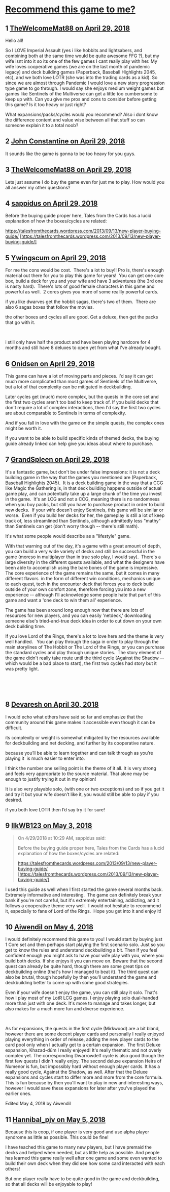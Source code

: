 # [Recommend this game to me?](https://community.fantasyflightgames.com/topic/274549-recommend-this-game-to-me/)

## 1 [TheWelcomeMat88 on April 29, 2018](https://community.fantasyflightgames.com/topic/274549-recommend-this-game-to-me/?do=findComment&comment=3301766)

Hello all! 

So I LOVE Imperial Assault (yes i like hobbits and lightsabers, and combining both at the same time would be quite awesome FFG ?), but my wife isnt into it so its one of the few games I cant really play with her. My wife loves cooperative games (we are on the last month of pandemic legacy) and deck building games (Paperback, Baseball Highlights 2045, etc), and we both love LOTR (she was into the trading cards as a kid). So since we are almost through Pandemic I would love a new story progression type game to go through. I would say she enjoys medium weight games but games like Sentinels of the Multiverse can get a little too cumbersome to keep up with. Can you give me pros and cons to consider before getting this game? Is it too heavy or just right? 

What expansions/packs/cycles would you recommend? Also i dont know the difference content and value wise between all that stuff so can someone explain it to a total noob?

## 2 [John Constantine on April 29, 2018](https://community.fantasyflightgames.com/topic/274549-recommend-this-game-to-me/?do=findComment&comment=3301774)

It sounds like the game is gonna to be too heavy for you guys.

## 3 [TheWelcomeMat88 on April 29, 2018](https://community.fantasyflightgames.com/topic/274549-recommend-this-game-to-me/?do=findComment&comment=3301823)

Lets just assume I do buy the game even for just me to play. How would you all answer my other questions?

## 4 [sappidus on April 29, 2018](https://community.fantasyflightgames.com/topic/274549-recommend-this-game-to-me/?do=findComment&comment=3301857)

Before the buying guide proper here, Tales from the Cards has a lucid explanation of how the boxes/cycles are related:

https://talesfromthecards.wordpress.com/2013/09/13/new-player-buying-guide/ [https://talesfromthecards.wordpress.com/2013/09/13/new-player-buying-guide/]

## 5 [Ywingscum on April 29, 2018](https://community.fantasyflightgames.com/topic/274549-recommend-this-game-to-me/?do=findComment&comment=3301961)

For me the cons would be cost.  There's a lot to buy!! Pro is, there's enough material out there for you to play this game for years!  You can get one core box, build a deck for you and your wife and have 3 adventures (the 3rd one is nasty hard).  There's lots of good female characters in this game and powerful as well.  2 cores gives you more of some reallly powerful cards.

if you like dwarves get the hobbit sagas, there's two of them.  There are also 6 sagas boxes that follow the movies.

the other boxes and cycles all are good. Get a deluxe, then get the packs that go with it.

 

i still only have half the product and have been playing hardcore for 4 months and still have 8 deluxes to open yet from what I've already bought.

## 6 [Onidsen on April 29, 2018](https://community.fantasyflightgames.com/topic/274549-recommend-this-game-to-me/?do=findComment&comment=3301987)

This game can have a lot of moving parts and pieces. I'd say it can get much more complicated than most games of Sentinels of the Multiverse, but a lot of that complexity can be mitigated in deckbuilding.

Later cycles get (much) more complex, but the quests in the core set and the first two cycles aren't too bad to keep track of. If you build decks that don't require a lot of complex interactions, then I'd say the first two cycles are about comparable to Sentinels in terms of complexity.

And if you fall in love with the game on the simple quests, the complex ones might be worth it.

If you want to be able to build specific kinds of themed decks, the buying guide already linked can help give you ideas about where to purchase.

## 7 [GrandSpleen on April 29, 2018](https://community.fantasyflightgames.com/topic/274549-recommend-this-game-to-me/?do=findComment&comment=3302056)

It's a fantastic game, but don't be under false impressions: it is not a deck building game in the way that the games you mentioned are (Paperback, Baseball Highlights 2045).  It is a deck building game in the way that a CCG like Magic the Gathering is, in that deck building happens outside of actual game play, and can potentially take up a large chunk of the time you invest in the game.  It's an LCG and not a CCG, meaning there is no randomness when you buy packs, but still you have to purchase product in order to build new decks.  If your wife doesn't enjoy Sentinels, this game will be similar or worse.  Even if you build her decks for her, the gameplay is still a lot of keep track of, less streamlined than Sentinels, although admittedly less "mathy" than Sentinels can get (don't worry though -- there's still math).  

It's what some people would describe as a "lifestyle" game.  

With that warning out of the day, it's a game with a great amount of depth, you can build a very wide variety of decks and still be successful in the game (moreso in multiplayer than in true solo play, I would say).  There's a large diversity in the different quests available, and what the designers have been able to accomplish using the bare bones of the game is impressive.  The core experience of the game remains the same, but it comes in many different flavors  in the form of different win conditions, mechanics unique to each quest, tech in the encounter deck that forces you to deck build outside of your own comfort zone, therefore forcing you into a new experience -- although I'll acknowledge some people hate that part of this game and want a 'one deck to win them all' experience.

The game has been around long enough now that there are lots of resources for new players, and you can easily 'netdeck,' downloading someone else's tried-and-true deck idea in order to cut down on your own deck building time.  

If you love Lord of the Rings, there's a lot to love here and the theme is very well handled.   You can play through the saga in order to play through the main storylines of The Hobbit or The Lord of the Rings, or you can purchase the standard cycles and play through unique stories.  The story element of the game didn't really take route until the third cycle (Against the Shadow -- which would be a bad place to start), the first two cycles had story but it was pretty light.

 

 

## 8 [Devaresh on April 30, 2018](https://community.fantasyflightgames.com/topic/274549-recommend-this-game-to-me/?do=findComment&comment=3302111)

I would echo what others have said so far and emphasize that the community around this game makes it accessible even though it can be difficult.

its complexity or weight is somewhat mitigated by the resources available for deckbuilding and net decking, and further by its cooperative nature.

because you’ll be able to learn together and can talk through as you’re playing it  is much easier to enter into.

I think the number one selling point is the theme of it all. It is very strong and feels very appropriate to the source material. That alone may be enough to justify trying it out in my opinion!

It is also very playable solo, (with one or two exceptions) and so if you get it and try it but your wife doesn’t like it, you would still be able to play if you desired.

if you both love LOTR then I’d say try it for sure!

## 9 [IlkWB123 on May 3, 2018](https://community.fantasyflightgames.com/topic/274549-recommend-this-game-to-me/?do=findComment&comment=3310187)

> On 4/29/2018 at 10:29 AM, sappidus said:
> 
> Before the buying guide proper here, Tales from the Cards has a lucid explanation of how the boxes/cycles are related:
> 
> https://talesfromthecards.wordpress.com/2013/09/13/new-player-buying-guide/ [https://talesfromthecards.wordpress.com/2013/09/13/new-player-buying-guide/]

I used this guide as well when I first started the game several months back.  Extremely informative and interesting.  The game can definitely break your bank if you're not careful, but it's extremely entertaining, addicting, and it follows a cooperative theme very well.  I would not hesitate to recommend it, especially to fans of Lord of the Rings.  Hope you get into it and enjoy it!

## 10 [Aiwendil on May 4, 2018](https://community.fantasyflightgames.com/topic/274549-recommend-this-game-to-me/?do=findComment&comment=3314020)

I would definitely recommend this game to you! I would start by buying just 1 Core set and then perhaps start playing the first scenario solo. Just so you get to know the rules and understand deckbuilding a bit. Then if you feel confident enough you might ask to have your wife play with you, where you build both decks. If she enjoys it you can move on. Beware that the second quest can already be quite hard, though there are some great tips on deckbuilding online (that's how I managed to beat it). The third quest can also be brutal, though hopefully by then you'll understand the game and deckbuilding better to come up with some good strategies.

Even if your wife doesn't enjoy the game, you can still play it solo. That's how I play most of my LotR LCG games. I enjoy playing solo dual-handed more than just with one deck. It's more to manage and takes longer, but also makes for a much more fun and diverse experience.

 

As for expansions, the quests in the first cycle (Mirkwood) are a bit bland, however there are some decent player cards and personally I really enjoyed playing everything in order of release, adding the new player cards to the card pool only when I actually get to a certain expansion.  The first Deluxe expansion, Khazad-dûm I really enjoyed! It's really thematic and not overly complex yet. The corresponding Dwarrowdelf cycle is also good though the first few quests I didn't really enjoy. The second deluxe expansion Heirs of Numenor is fun, but impossibly hard without enough player cards. It has a really good cycle, Against the Shadow, as well. After that the Deluxe expansions and cycles start to differ more and more from the core formula. This is fun because by then you'll want to play in new and interesting ways, however I would save these expansions for later after you've played the earlier ones.

Edited May 4, 2018 by Aiwendil

## 11 [Hannibal_pjv on May 5, 2018](https://community.fantasyflightgames.com/topic/274549-recommend-this-game-to-me/?do=findComment&comment=3317325)

Because this is coop, if one player is very good and use alpha player syndrome as little as possible. This could be fine!

I have teached this game to many new players, but I have premaid the decks and helped when needed, but as little help as possible. And people has learned this game really well after one game and some even wanted to build their own deck when they did see how some card interacted with each others!

But one player really have to be quite good in the game and deckbuilding, so that all decks will be enjoyable to play!

 


